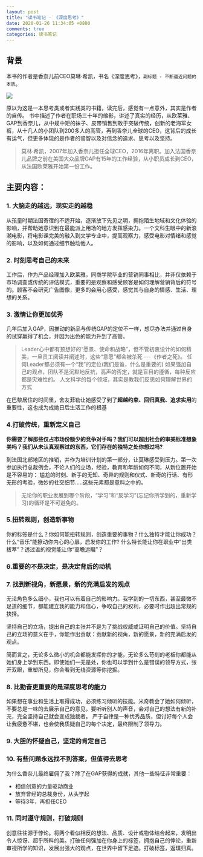 ```yaml
---
layout: post
title: "读书笔记 - 《深度思考》"
date: 2020-01-26 11:34:05 +0800
comments: true
categories: 读书笔记
---
```


## 背景

本书的作者是香奈儿前CEO莫琳·希凯，书名《深度思考》，```副标题 - 不断逼近问题的本质```。

<img src="{{ root_url }}/images/readings/shendusikao.jpg" />



原以为这是一本思考类或者实践类的书籍，读完后，感觉有一点意外，其实是作者的自传。
书中描述了作者在职场三十年的缩影，讲述了真实的经历，从欧莱雅、GAP到香奈儿，从中规中矩的袜子、皮带销售到敢于突破传统，创新的老海军女裤，从十几人的小团队到200多人的高管，再到香奈儿全球的CEO，这背后的成长有运气，但更多体现的是作者的睿智以及对信念的追求、思考以及坚持。

> 莫林·希凯，2007年加入香奈儿担任全球CEO，2016年离职。加入法国香奈儿品牌之前在美国大众品牌GAP有15年的工作经验，从小职员成长到CEO，从法国欧莱雅开始第一份工作。

## 主要内容：

### 1. 大脑走的越远，现实走的越稳

从孩童时期法国寄宿的不适开始，逐渐放下先见之明，拥抱陌生地域和文化体验的影响，并帮助她意识到在最能派上用场的地方发挥感染力。一个文科生眼中的新浪潮电影，将电影课完美的融入到文学专业中，提高观察力，感受电影对情绪和感觉的影响，以及如何通过细节触动他人。

### 2. 时刻思考自己的未来

工作后，作为产品经理加入欧莱雅，同商学院毕业的营销同事相比，并非仅依赖于市场调查或传统的评估模式，重要的是观察和感受顾客是如何理解营销背后的符号的。顾客不会研究广告图像，更多的会用心感受，感觉其与自身的情感、生活、理想的关系。

### 3. 激情让你更加优秀

几年后加入GAP，因推动的新品与传统GAP的定位不一样，想尽办法并通过自身的试穿赢得了机会，并因为出色的能力升到了高管。

> Leader心中都有预想好的“愿景、使命和战略”，但不管初衷设计的如何精美，一旦员工阅读并阐述时，这些“意愿”都会被杀死 ---《作者之死》。
> 任何Leader都必须有一个“我”的定位(我们是谁，什么是重要的)
> 如果强加自己的观点，团队不是沉默地反抗，高声的否定，就是盲目的遵循，每种反应都是灾难性的。
> 人文科学的每个领域，其实是教我们反思如何理解世界的方式

在巴黎居住的时间里，舍友菲勒让她感受了到了**超越约束、回归真我、追求实用**的重要性，这也成为成她日后生活工作的根基

### 4.打破传统，重新定义自己

**你需要了解那些仅占市场份额少的竞争对手吗？我们可以超出社会的审美标准想象美吗？我们从未认真观察过的东西，它们存在的独特之处你想过吗?**

到法国北部地区的推销，并作为培训计划的第一部分，让莫琳感受到压力。第一次参加执行总裁例会，不论人们的立场，经验，教育和年龄如何不同，从新位置开始是不容易的：
尴尬的时刻、新手的无知、奇异的规则和仪式、新奇的行话、有形无形的考验，微妙的社交细节.....这些元素都是意料之中的。

> 无论你的职业发展到哪个阶段，“学习”和“反学习”(忘记你所学到的，重新学习)的循环是不可避免的。

### 5.扭转规则，创造新事物

你的标签是什么？你如何能扭转规则，创造重要的事物？什么独特才能让你成功？什么“音乐”能撩动你内心的心扉，启发你的工作? 什么特长能让你在职业中“出类拔萃”？透过谁的视觉能让你“高瞻远瞩”？

### 6.重要的不是决定，是决定背后的动机

### 7. 找到新视角，新愿景，新的充满启发的观点

无论角色多么细小，我也可以有着自己的影响力。我学到的一切东西，甚至最微不足道的细节，都能建立我的能力和信心，争取自己的权利，必要时作出超出常规的抉择。 

坚持自己的立场，提出自己的主张并不是为了挑战权威或证明自己的价值。坚持自己的立场的意义在于，你能作出贡献：贡献新的视角，新的愿景，新的充满启发的观点。


简而言之，无论多么微小的机会都能发挥你的才能，无论多么苛刻的老板你都能从她们身上学到东西。即使她们一无是处，你也可以学到什么是错误的领导方式，张开双眼，重塑所见，你会看到无线资源等你挖掘。

### 8. 比勤奋更重要的是深度思考的能力

如果想在事业和生活上取得成功，必须练习倾听的技能。米奇教会了她如何倾听，不要总是一味的去展示自己的意见，要听听别人的声音，会对自己的想法有新的补充，完全坚持自己就会变成独裁者。
严于自律是一种优秀品质，但讨好每个人会让我疲惫不堪，也会使我质疑自己的每个决定，最终限制了领导力。

### 9. 大胆的怀疑自己，坚定的肯定自己

### 10. 有些问题永远找不到答案，但值得去思考

为什么香奈儿最终雇佣了我？除了在GAP获得的成就，其他一些特征非常重要：
* 相信创意的力量驱动商业
* 放弃曾经的总裁身份，从头学起
* 等待3年，再担任CEO


### 11. 同时遵守规则，打破规则

创意往往源于悖论。将两个看似相反的想法、品质、设计或物体结合起来，发明出令人惊讶、超乎所料的美。打破任何强加在你身上的标签，拥抱自己的悖论，重新审视所学的知识，发展出强大的观点，在世界中留下足迹。打破标签，返璞归真。

